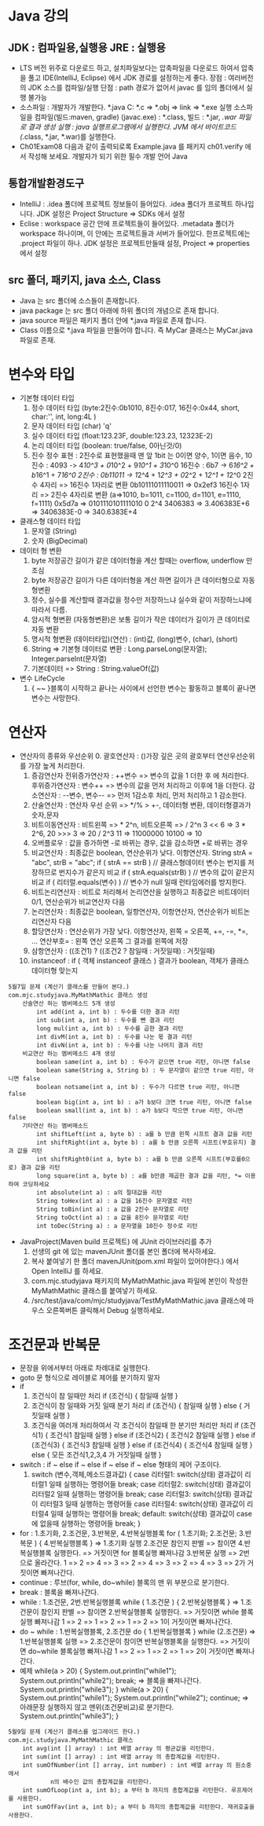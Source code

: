 # Java 강의

## JDK : 컴파일용,실행용               JRE : 실행용
- LTS 버전 위주로 다운로드 하고, 설치파일보다는 압축파일을 다운로드 하여서 압축을 풀고
  IDE(IntelliJ, Eclipse) 에서 JDK 경로를 설정하는게 좋다.
  장점 : 여러버전의 JDK 소스를 컴파일/실행
  단점 : path 경로가 없어서 javac 를 임의 폴더에서 실행 불가능
- 소스파일 : 개발자가 개발한다. *.java	C: *.c => *.obj => link => *.exe 실행
  소스파일을 컴파일(빌드:maven, gradle) (javac.exe) : *.class, 빌드 : *.jar, *.war 파일로 결과 생성
  실행 : java 실행프로그램에서 실행한다. JVM 에서 바이트코드(*.class, *.jar, *.war)를 실행한다.
- Ch01Exam08
  다음과 같이 출력되로록 Example.java 를 패키지 ch01.verify 에서 작성해 보세요.
  개발자가 되기 위한 필수 개발 언어 Java

## 통합개발환경도구
- IntelliJ : .idea 폴더에 프로젝트 정보들이 들어있다. .idea 폴더가 프로젝트 하나입니다.
	JDK 설정은 Project Structure => SDKs 에서 설정
- Eclise : workspace 공간 안에 프로젝트들이 들어있다. .metadata 폴더가 workspace 하나이며,
		이 안에는 프로젝트들과 서버가 들어있다. 한프로젝트에는 .project 파일이 하나.
	JDK 설정은 프로젝트만들때 설정, Project => properties 에서 설정

## src 폴더, 패키지, java 소스, Class
- Java 는 src 폴더에 소스들이 존재합니다.
- java package 는 src 폴더 아래에 하위 폴더의 개념으로 존재 합니다.
- java source 파일은 패키지 폴더 안에 *.java 파일로 존재 합니다.
- Class 이름으로 *.java 파일을 만들어야 합니다. 즉 MyCar 클래스는 MyCar.java 파일로 존재.

# 변수와 타입
- 기본형 데이터 타입
	1. 정수 데이터 타입 (byte:2진수:0b1010, 8진수:017, 16진수:0x44, short, char:'', int, long:4L )
	2. 문자 데이터 타입 (char) 'q'
	3. 실수 데이터 타입 (float:123.23F, double:123.23, 12323E-2)
	4. 논리 데이터 타입 (boolean: true/false, 0아닌것/0)
	5. 진수 정수 표현 : 2진수로 표현했을때 맨 앞 1bit 는 0이면 양수, 1이면 음수, 
		10진수 : 4093 -> 4*10^3 + 0*10^2 + 9*10^1 + 3*10^0
		16진수 : 6b7 -> 6*16^2 + b*16^1 + 7*16^0
		2진수 : 0b11011 -> 1*2^4 + 1*2^3 + 0*2^2 + 1*2^1 + 1*2^0
		2진수 4자리 => 16진수 1자리로 변환 0b10111011110011 => 0x2ef3
		16진수 1자리 => 2진수 4자리로 변환 (a=>1010, b=1011, c=1100, d=1101, e=1110, f=1111)
				0x5d7a => 0101110101111010
		0 2^4    3406383 => 3.406383E+6 => 3406383E-0 => 340.6383E+4
- 클래스형 데이터 타입
	1. 문자열 (String)
	2. 숫자 (BigDecimal)
- 데이터 형 변환
	1. byte 저장공간 길이가 같은 데이터형을 계산 할때는 overflow, underflow 만 조심
	2. byte 저장공간 길이가 다른 데이터형을 계산 하면 길이가 큰 데이터형으로 자동 형변환
	3. 정수, 실수를 계산할때 결과값을 정수만 저장하느냐 실수와 같이 저장하느냐에 따라서 다름.
	4. 암시적 형변환 (자동형변환)은 보통 길이가 작은 데이터가 길이가 큰 데이터로 자동 변환
	5. 명시적 형변환 (데이터타입)(연산) : (int)값, (long)변수, (char), (short)
	6. String => 기본형 데이터로 변환 : Long.parseLong(문자열);  Integer.parseInt(문자열)
	7. 기본데이터 => String : String.valueOf(값)
- 변수 LifeCycle
	1. { ~~ }블록이 시작하고 끝나는 사이에서 선언한 변수는 활동하고 블록이 끝나면 변수는 사망한다.
# 연산자
- 연산자의 종류와 우선순위
	0. 괄호연산자 : ()가장 깊은 곳의 괄호부터 연산우선순위를 가장 높게 처리한다.
	1. 증감연산자 전위증가연산자 : ++변수 => 변수의 값을 1 더한 후 에 처리한다.
				후위증가연산자 : 변수++ => 변수의 값을 먼저 처리하고 이후에 1을 더한다.
				감소연산자 : --변수, 변수-- => 먼저 1감소후 처리, 먼저 처리하고 1 감소한다.
	2. 산술연산자 : 연산자 우선 순위 => */% > +-, 데이터형 변환, 데이터형결과가 숫자,문자
	3. 비트이동연산자 : 비트왼쪽 => * 2^n, 비트오른쪽 => / 2^n
			3 << 6 => 3 * 2^6,   20 >>> 3 => 20 / 2^3
			11 => 11000000		10100 => 10
	3. 오버플로우 : 값을 증가하면 -로 바뀌는 경우, 값을 감소하면 +로 바뀌는 경우
	4. 비교연산자 : 최종값은 boolean, 연산순위가 낮다. 이항연산자.
		String strA = "abc", strB = "abc";
		if ( strA == strB ) //	클래스형데이터 변수는 번지를 저장하므로 번지수가 같은지 비교
		if ( strA.equals(strB) )	// 변수의 값이 같은지 비교
		if ( 리터럴.equals(변수) )	// 변수가 null 일때 런타임에러를 방지한다.
	5. 비트논리연산자 : 비트로 처리해서 논리연산을 실행하고 최종값은 비트데이터 0/1, 연산순위가 비교연산자 다음
	6. 논리연산자 : 최종값은 boolean, 일항연산자, 이항연산자, 연산순위가 비트논리연산자 다음
	7. 할당연산자 : 연산순위가 가장 낮다. 이항연산자, 왼쪽 = 오른쪽, +=, -=, *=, ...
		연산부호= : 왼쪽 연산 오른쪽 그 결과를 왼쪽에 저장
	8. 삼항연산자 : ((조건1) ? ((조건2 ? 참일때 : 거짓일때) : 거짓일때)
	9. instanceof : if ( 객체 instanceof 클래스 ) 결과가 boolean, 객체가 클래스 데이터형 맞는지
```
5월7일 문제 (계산기 클래스를 만들어 본다.)
com.mjc.studyjava.MyMathMathic 클래스 생성
	산술연산 하는 멤버메소드 5개 생성
		int add(int a, int b) : 두수를 더한 결과 리턴
		int sub(int a, int b) : 두수를 뺀 결과 리턴
		long mul(int a, int b) : 두수를 곱한 결과 리턴
		int divM(int a, int b) : 두수를 나눈 몫 결과 리턴
		int divN(int a, int b) : 두수를 나눈 나머지 결과 리턴
	비교연산 하는 멤버메소드 4개 생성
		boolean same(int a, int b) : 두수가 같으면 true 리턴, 아니면 false
		boolean same(String a, String b) : 두 문자열이 같으면 true 리턴, 아니면 false
		boolean notsame(int a, int b) : 두수가 다르면 true 리턴, 아니면 false
		boolean big(int a, int b) : a가 b보다 크면 true 리턴, 아니면 false
		boolean small(int a, int b) : a가 b보다 작으면 true 리턴, 아니면 false
	기타연산 하는 멤버메소드
		int shiftLeft(int a, byte b) : a를 b 만큼 왼쪽 시프트 결과 값을 리턴
		int shiftRight(int a, byte b) : a를 b 만큼 오른쪽 시프트(부호유지) 결과 값을 리턴
		int shiftRight0(int a, byte b) : a를 b 만큼 오른쪽 시프트(부호를0으로) 결과 값을 리턴
		long square(int a, byte b) : a를 b만큼 제곱한 결과 값을 리턴, *= 이용하여 코딩하세요
		int absolute(int a) : a의 절대값을 리턴
		String toHex(int a) : a 값을 16진수 문자열로 리턴
		String toBin(int a) : a 값을 2진수 문자열로 리턴
		String toOct(int a) : a 값을 8진수 문자열로 리턴
		int toDec(String a) : a 문자열을 10진수 정수로 리턴
```
- JavaProject(Maven build 프로젝트) 에 JUnit 라이브러리를 추가
	1. 선생의 git 에 있는 mavenJUnit 폴더를 본인 폴더에 복사하세요.
	2. 복사 붙여넣기 한 폴더 mavenJUnit(pom.xml 파일이 있어야한다.) 에서 Open IntelliJ 를 하세요.
	3. com.mjc.studyjava 패키지의 MyMathMathic.java 파일에 본인이 작성한 MyMathMathic 클래스를 붙여넣기 하세요.
	4. /src/test/java/com/mjc/studyjava/TestMyMathMathic.java 클래스에 마우스 오른쪽버튼 클릭해서 Debug 실행하세요.

# 조건문과 반복문
- 문장을 위에서부터 아래로 차례대로 실행한다.
- goto 문 형식으로 레이블로 제어를 분기하지 말자
- if
	1. 조건식이 참 일때만 처리
		if (조건식) {
			참일때 실행
		}
	2. 조건식이 참 일때와 거짓 일때 분기 처리
		if (조건식) {
			참일때 실행
		} else {
			거짓일때 실행
		}
	3. 조건식을 여러개 처리하여서 각 조건식이 참일때 한 분기만 처리만 처리
		if (조건식1) {
			조건식1 참일때 실행
		} else if (조건식2) {
			조건식2 참일때 실행
		} else if (조건식3) {
			조건식3 참일때 실행
		} else if (조건식4) {
			조건식4 참일때 실행
		} else {
			모든 조건식1,2,3,4 가 거짓일때 실행
		}
- switch : if ~ else if ~ else if ~ else if ~ else 형태의 제어 구조이다.
	1. switch (변수,객체,메소드결과값) {
		case 리터럴1:
			switch(상태) 결과값이 리터럴1 일때 실행하는 명령어들
			break;
		case 리터럴2:
			switch(상태) 결과값이 리터럴2 일때 실행하는 명령어들
			break;
		case 리터럴3:
			switch(상태) 결과값이 리터럴3 일때 실행하는 명령어들
		case 리터럴4:
			switch(상태) 결과값이 리터럴4 일때 실행하는 명령어들
			break;
		default:
			switch(상태) 결과값이 case 에 없을때 실행하는 명령어들
			break;
		}
- for : 1.초기화, 2.조건문, 3.반복문, 4.반복실행블록
	for ( 1.초기화; 2.조건문; 3.반복문 ) {
		4.반복실행블록
	}
	=> 1.초기화 실행
	   2.조건문 참인지 판별 => 참이면 4.반복실행블록 실행한다.
					=> 거짓이면 for 블록실행 빠져나감
	   3.반복문 실행 => 2번으로 올라간다.
	   1 => 2 => 4 => 3 => 2 => 4 => 3 => 2 => 4 => 3 => 2가 거짓이면 빠져나간다.
- continue : 루브(for, while, do~while) 블록의 맨 위 부분으로 분기한다.
- break : 블록을 빠져나간다.
- while : 1.조건문, 2번.반복실행블록
	while ( 1.조건문 ) {
		2.반복실행블록
	}
	=> 1.조건문이 참인지 판별 => 참이면 2.반복실행블록 실행한다.
					=> 거짓이면 while 블록실행 빠져나감
	1 => 2 => 1 => 2 => 1 => 2 => 1이 거짓이면 빠져나간다.
- do ~ while : 1.반복실행블록, 2.조건문
	do {
		1.반복실행블록
	} while (2.조건문)
	=> 1.반복실행블록 실행 => 2.조건문이 참이면 반복실행블록을 실행한다.
								=> 거짓이면 do~while 블록실행 빠져나감
	1 => 2 => 1 => 2 => 1 => 2이 거짓이면 빠져나간다.
- 예제
	while(a > 20) {
		System.out.println("while1");
		System.out.println("while2");
		break; => 블록을 빠져나간다.
		System.out.println("while3");
	}
	while(a > 20) {
		System.out.println("while1");
		System.out.println("while2");
		continue; => 아래문장 실행하지 않고 맨위(조건문비교)로 분기한다.
		System.out.println("while3");
	}
```
5월9일 문제 (계산기 클래스를 업그레이드 한다.)
com.mjc.studyjava.MyMathMathic 클래스
	int avg(int [] array) : int 배열 array 의 평균값을 리턴한다.
	int sum(int [] array) : int 배열 array 의 총합계값을 리턴한다.
	int sumOfNumber(int [] array, int number) : int 배열 array 의 원소중에서
			n의 배수인 값의 총합계값을 리턴한다.
	int sumOfLoop(int a, int b); a 부터 b 까지의 총합계값을 리턴한다. 루프제어를 사용한다.
	int sumOfFav(int a, int b); a 부터 b 까지의 총합계값을 리턴한다. 재귀호출을 사용한다.
```